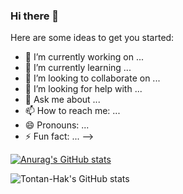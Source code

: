 ### Hi there 👋
Here are some ideas to get you started:
- 🔭 I’m currently working on ...
- 🌱 I’m currently learning ...
- 👯 I’m looking to collaborate on ...
- 🤔 I’m looking for help with ...
- 💬 Ask me about ...
- 📫 How to reach me: ...
- 😄 Pronouns: ...
- ⚡ Fun fact: ...
-->

[![Anurag's GitHub stats](https://github-readme-stats.vercel.app/api?username=Tontan-Hak)](https://github.com/Tontan-Hak/github-readme-stats)


![Tontan-Hak's GitHub stats](https://github-readme-stats.vercel.app/api?username=Tontan-Hak&show_icons=true&theme=cobalt)
